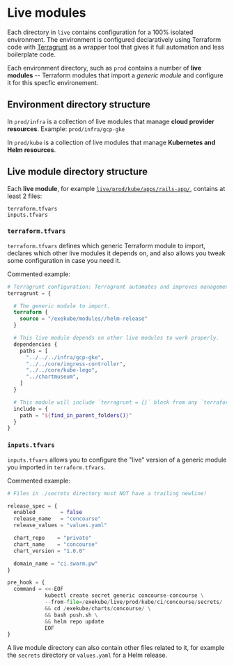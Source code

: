 # Live modules

Each directory in `live` contains configuration for a 100% isolated environment. The environment is configured declaratively using Terraform code with [Terragrunt](/) as a wrapper tool that gives it full automation and less boilerplate code.

Each environment directory, such as `prod` contains a number of **live modules** -- Terraform modules that import a *generic module* and configure it for this specfic environement.

## Environment directory structure

In `prod/infra` is a collection of live modules that manage **cloud provider resources**. Example: `prod/infra/gcp-gke`

In `prod/kube` is a collection of live modules that manage **Kubernetes and Helm resources**.

## Live module directory structure

Each **live module**, for example [`live/prod/kube/apps/rails-app/`](/), contains at least 2 files:

```
terraform.tfvars
inputs.tfvars
```
### `terraform.tfvars`

`terraform.tfvars` defines which generic Terraform module to import, declares which other live modules it depends on, and also allows you tweak some configuration in case you need it.

Commented example:

```tf
# Terragrunt configuration: Terragrunt automates and improves management of Terraform modules.
terragrunt = {

  # The generic module to import.
  terraform {
    source = "/exekube/modules//helm-release"
  }

  # This live module depends on other live modules to work properly.
  dependencies {
    paths = [
      "../../../infra/gcp-gke",
      "../../core/ingress-controller",
      "../../core/kube-lego",
      "../chartmuseum",
    ]
  }

  # This module will include `terragrunt = {}` block from any `terraform.tfvars` files it can find in parent directories.
  include = {
    path = "${find_in_parent_folders()}"
  }
}
```

### `inputs.tfvars`

`inputs.tfvars` allows you to configure the "live" version of a generic module you imported in `terraform.tfvars`.

Commented example:

```tf
# Files in ./secrets directory must NOT have a trailing newline!

release_spec = {
  enabled        = false
  release_name   = "concourse"
  release_values = "values.yaml"

  chart_repo    = "private"
  chart_name    = "concourse"
  chart_version = "1.0.0"

  domain_name = "ci.swarm.pw"
}

pre_hook = {
  command = <<-EOF
            kubectl create secret generic concourse-concourse \
            --from-file=/exekube/live/prod/kube/ci/concourse/secrets/ || true \
            && cd /exekube/charts/concourse/ \
            && bash push.sh \
            && helm repo update
            EOF
}
```

A live module directory can also contain other files related to it, for example the `secrets` directory or `values.yaml` for a Helm release.
